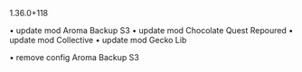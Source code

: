 1.36.0+118

• update mod Aroma Backup S3
• update mod Chocolate Quest Repoured
• update mod Collective
• update mod Gecko Lib

• remove config Aroma Backup S3
